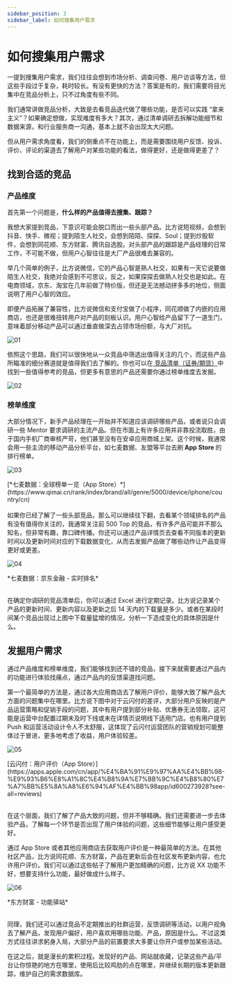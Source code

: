```yaml
---
sidebar_position: 3
sidebar_label: 如何搜集用户需求
---
```


# 如何搜集用户需求 

一提到搜集用户需求，我们往往会想到市场分析、调查问卷、用户访谈等方法，但这些手段过于复杂，耗时较长。有没有更快的方法？答案是有的，我们需要将目光集中在竞品分析上，只不过角度有些不同。



我们通常讲做竞品分析，大致是去看竞品迭代做了哪些功能，是否可以实践 “拿来主义”？如果确定想做，实现难度有多大？其次，通过清单调研去拆解功能细节和数据来源，和行业服务商一沟通，基本上就不会出现太大问题。



但从用户需求角度看，我们的侧重点不在功能上，而是需要围绕用户反馈、投诉、评价、评论的渠道去了解用户对某些功能的看法，做得更好，还是做得更差了？



## 找到合适的竞品

### 产品维度

首先第一个问题是，**什么样的产品值得去搜集、跟踪？**



我想大家提到竞品，下意识可能会脱口而出一些头部产品。比方说短视频，会想到抖音、快手、微视；提到陌生人社交，会想到陌陌、探探、Soul；提到炒股软件，会想到同花顺、东方财富、腾讯自选股。对头部产品的跟踪是产品经理的日常工作，不可能不做，但用户心智往往是大厂产品很难去兼容的。



举几个简单的例子，比方说微信，它的产品心智是熟人社交，如果有一天它说要做陌生人社交，我绝对会感到不可思议，反之，如果探探去做熟人社交也是如此。在电商领域，京东、淘宝在几年前做了特价版，但还是无法撼动拼多多的地位，侧面说明了用户心智的效应。



即便产品拓展了兼容性，比方说微信和支付宝做了小程序，同花顺做了内嵌的应用商店，也还是很难扭转用户对产品的刻板认识。用户心智给产品留下了一道生门，意味着部分移动产品可以通过垂直做深去占领市场份额，与大厂对抗。

![01](/img/how-to-collect-user-needs_images/01.png)

依照这个思路，我们可以很快地从一众竞品中筛选出值得关注的几个，而这些产品所瞄准的细分赛道就是值得我们去了解的。你也可以在[ 竞品清单（证券/期货）](https://cpjlrmsc.feishu.cn/wiki/Cd1Fw3PNRi2tGqkL4DTcmQIOn8d)中找到一些值得参考的竞品，但更多有意思的产品还需要你通过榜单维度去发掘。

![02](/img/how-to-collect-user-needs_images/02.png)


### 榜单维度

大部分情况下，新手产品经理在一开始并不知道应该调研哪些产品，或者说只会调研一些 Mentor 要求调研的主流产品。但在市面上有许多应用并非靠投流取胜，由于国内手机厂商审核严苛，他们甚至没有在安卓应用商城上架。这个时候，我通常会用一些主流的移动产品分析平台，如七麦数据、友盟等平台去&#x5237;**&#x20;App Store&#x20;**&#x7684;排行榜单。

![03](/img/how-to-collect-user-needs_images/03.PNG)


<div className="text-center">
[*七麦数据：全球榜单一览（App Store）*](https://www.qimai.cn/rank/index/brand/all/genre/5000/device/iphone/country/cn)
</div>
<br/>
如果你已经了解了一些头部竞品，那么可以继续往下翻，去看某个领域排名的产品有没有值得你关注的，我通常关注前 500 Top 的竞品，有许多产品可能并不那么知名，但非常有趣，靠口碑传播。你还可以通过产品详情页去查看不同版本的更新时间以及更新时间对应的下载数据变化，从而去发掘产品做了哪些动作让产品变得更好或更差。

![04](/img/how-to-collect-user-needs_images/04.PNG)

<div className="text-center">
*七麦数据：京东金融 - 实时排名*
</div>
<br/>


在确定你调研的竞品清单后，你可以通过 Excel 进行定期记录。比方说记录某个产品的更新时间、更新内容以及更新之后 14 天内的下载量是多少。或者在某段时间某个竞品出现过上图中下载量猛增的情况，分析一下造成变化的具体原因是什么。

## 发掘用户需求

通过产品维度和榜单维度，我们能够找到还不错的竞品，接下来就需要通过产品内的功能进行体验找痛点，通过产品内的反馈渠道找问题。



第一个最简单的方法是，通过各大应用商店去了解用户评价，能够大致了解产品大方面的问题集中在哪里。比方说下图中对于云闪付的差评，大部分用户反映的是产品运营策略和促销手段的问题，其中有用户提到部分补贴、优惠券无法领取，这可能是运营中台配置过期未及时下线或未在详情页说明线下适用门店。也有用户提到 Push 和运营活动设计令人不太舒服，这体现了云闪付运营团队的营销规划可能整体过于冒进，更多地考虑了收益，用户体验较差。

![05](/img/how-to-collect-user-needs_images/05.PNG)

<div className="text-center">
[云闪付：用户评价（App Store）](https://apps.apple.com/cn/app/%E4%BA%91%E9%97%AA%E4%BB%98-%E9%93%B6%E8%A1%8C%E4%B8%9A%E7%BB%9C%E4%B8%80%E7%A7%BB%E5%8A%A8%E6%94%AF%E4%BB%98app/id600273928?see-all=reviews)
</div>
<br/>


在这个层面，我们了解了产品大致的问题，但并不够精确。我们还需要进一步去体验产品，了解每一个环节是否出现了用户体验的问题，这些细节能够让用户感受更好。



通过 App Store 或者其他应用商店去获取用户评价是一种最简单的方法。在其他社区产品，比方说同花顺、东方财富，产品在更新后会在社区发布更新内容，也允许用户评价。我们可以通过这些帖子了解用户更加精确的问题，比方说 XX 功能不好，想要支持什么功能，最好做成什么样子。

![06](/img/how-to-collect-user-needs_images/06.png)

<div className="text-center">
*东方财富 - 功能驿站*
</div>
<br/>

同理，我们还可以通过竞品不定期推出的社群运营，反馈调研等活动，以用户视角去了解产品，发现用户偏好，用户喜欢用哪些功能、产品，原因是什么。不过这类方式往往讲求躬身入局，大部分产品的前置要求大多要让你开户或参加某些活动。

在这之后，就是漫长的累积过程。发现好的产品、网站就收藏，记录这些产品/平台让你惊艳的地方在哪里，使用后比较鸡肋的点在哪里，并继续长期的版本更新跟踪，维护自己的需求数据库。